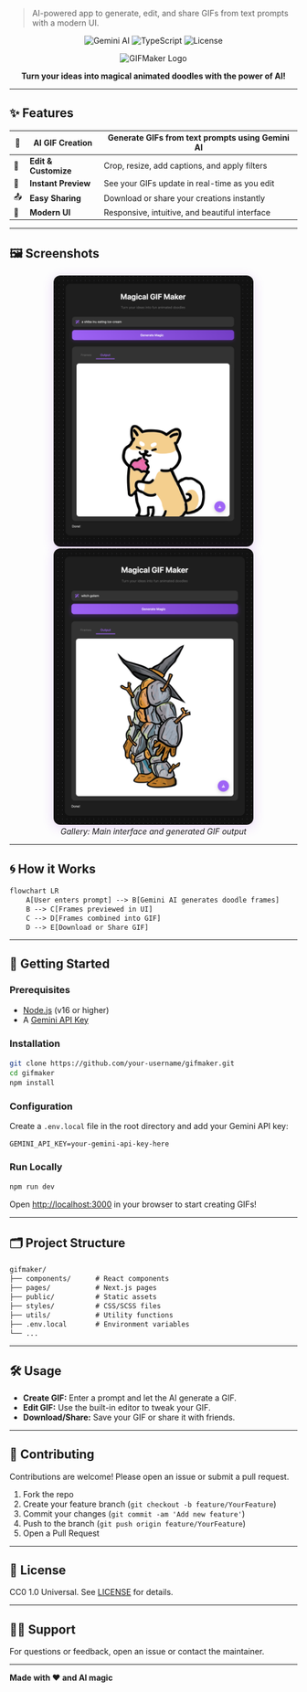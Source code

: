 > AI-powered app to generate, edit, and share GIFs from text prompts with a modern UI.

<!-- Badges -->
<p align="center">
  <img src="https://img.shields.io/badge/AI-Gemini-blueviolet?style=flat-square" alt="Gemini AI"/>
  <img src="https://img.shields.io/badge/Made%20with-TypeScript-3178c6?style=flat-square" alt="TypeScript"/>
  <img src="https://img.shields.io/badge/License-CC0_1.0-lightgrey?style=flat-square" alt="License"/>
</p>

<!-- ASCII Logo -->
<p align="center">
  <img src="https://readme-arts.vercel.app/api/ascii?text=GIFMAKER&font=Big" alt="GIFMaker Logo" />
</p>

<p align="center"><b>Turn your ideas into magical animated doodles with the power of AI!</b></p>

---

## ✨ Features

<div align="center">

| 🚀 | **AI GIF Creation** | Generate GIFs from text prompts using Gemini AI |
|----|--------------------|------------------------------------------------|
| 🎨 | **Edit & Customize** | Crop, resize, add captions, and apply filters  |
| 👀 | **Instant Preview**  | See your GIFs update in real-time as you edit  |
| 📤 | **Easy Sharing**     | Download or share your creations instantly     |
| 💎 | **Modern UI**        | Responsive, intuitive, and beautiful interface |

</div>

---

## 🖼️ Screenshots

<div align="center">
  <img src="assets/01.png" alt="Main UI" width="350" style="border-radius:12px;box-shadow:0 4px 20px #8a2be233;">
  <img src="assets/02.png" alt="GIF Output" width="350" style="border-radius:12px;box-shadow:0 4px 20px #8a2be233;">
  <br/>
  <em>Gallery: Main interface and generated GIF output</em>
</div>

---

## 🌀 How it Works

```mermaid
flowchart LR
    A[User enters prompt] --> B[Gemini AI generates doodle frames]
    B --> C[Frames previewed in UI]
    C --> D[Frames combined into GIF]
    D --> E[Download or Share GIF]
```

---

## 🚀 Getting Started

### Prerequisites

- [Node.js](https://nodejs.org/) (v16 or higher)
- A [Gemini API Key](https://ai.google.dev/)

### Installation

```bash
git clone https://github.com/your-username/gifmaker.git
cd gifmaker
npm install
```

### Configuration

Create a `.env.local` file in the root directory and add your Gemini API key:

```env
GEMINI_API_KEY=your-gemini-api-key-here
```

### Run Locally

```bash
npm run dev
```

Open [http://localhost:3000](http://localhost:3000) in your browser to start creating GIFs!

---

## 🗂️ Project Structure

```plaintext
gifmaker/
├── components/      # React components
├── pages/           # Next.js pages
├── public/          # Static assets
├── styles/          # CSS/SCSS files
├── utils/           # Utility functions
├── .env.local       # Environment variables
└── ...
```

---

## 🛠️ Usage

- **Create GIF:** Enter a prompt and let the AI generate a GIF.
- **Edit GIF:** Use the built-in editor to tweak your GIF.
- **Download/Share:** Save your GIF or share it with friends.

---

## 🤝 Contributing

Contributions are welcome! Please open an issue or submit a pull request.

1. Fork the repo
2. Create your feature branch (`git checkout -b feature/YourFeature`)
3. Commit your changes (`git commit -am 'Add new feature'`)
4. Push to the branch (`git push origin feature/YourFeature`)
5. Open a Pull Request

---

## 📄 License

CC0 1.0 Universal. See [LICENSE](LICENSE) for details.

---

## 🙋‍♂️ Support

For questions or feedback, open an issue or contact the maintainer.

---

<p align="center">

  <b>Made with ❤️ and AI magic</b>
</p>
